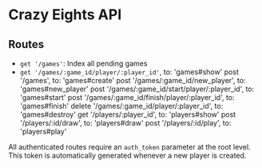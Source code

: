 # Crazy Eights API

## Routes
* `get '/games'`: Index all pending games
* `get '/games/:game_id/player/:player_id'`, to: 'games#show'
post '/games', to: 'games#create'
post '/games/:game_id/new_player', to: 'games#new_player'
post '/games/:game_id/start/player/:player_id', to: 'games#start'
post '/games/:game_id/finish/player/:player_id', to: 'games#finish'
delete '/games/:game_id/player/:player_id', to: 'games#destroy'
get '/players/:player_id', to: 'players#show'
post '/players/:id/draw', to: 'players#draw'
post '/players/:id/play', to: 'players#play'

All authenticated routes require an `auth_token` parameter at the root level. This token is automatically generated whenever a new player is created.
